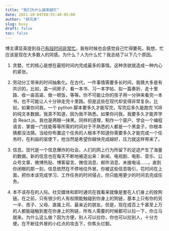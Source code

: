 ```yaml
---
title: "我们为什么越来越忙"
date: 2021-10-04T08:55:48-05:00
author: "郝鸿涛"
slug: busy
draft: false
toc: false
---
```

博主谭显英提到自己[有段时间非常忙](https://shrektan.com/post/2021/09/04/%E7%96%B2%E6%83%AB/)。我有时候也会感觉自己忙得要死。我想，忙应该是现在大多数人的同感。为什么？人为什么忙？我总结了以下几个原因。

   1. 贪婪。忙的核心是想在最短时间内完成最多的事情。这种贪欲就造成一种内心的紧张。

   2. 劳动分工带来的时间抽象化。在古代，一件事情需要多长时间，我猜大多是有共识的，比如，盖一间房子、看一本书、习一本字帖、拟一篇奏折、走十里路、收一亩高粱、做一顿饭，等等。你不可能让你的孩子用一分钟来看完一本书，也不可能让人十分钟走完十里路。但是这些在现代却变得非常复杂。比如，如果你问我，一个 python 脚本要多久才能写完，写完后多久能跑完 1GB 的纯文本数据。我真不知道，因为我不熟悉。如果你问我，我要多久才能弄学会 React.js，我也是两眼一抹黑。同样的道理，制作一个窗户、学会一个编程语言、掌握一门技能等等所需的时间对于不熟悉的人都是一个黑盒子，你根本猜都没法猜。当给你布置这个任务的人根本不知道你需要多久才能完成一个任务时，在利益的驱使下，他当然是希望你越快完成越好，压力就这样带来了。

   3. 信息。现代是一个信息爆炸的社会。人们的网上行为所留下的足迹产生了海量的数据。新的信息也在每天不断地被造出来：新闻、电视剧、电影、音乐、公众号文章、微博热贴、博客留言、微信消息、邮件消息、未接电话......。直到你闭眼的那一刻，信息依然在不停地往外冒。你被这些信息吸引，花时间在上面，把你本该完成学习、工作任务的时间侵占，你只能用更少的时间去完成任务。

   4. 本不该存在的人际。社交媒体和即时通讯在我看来就像是套在人们身上的拴狗链。在之前，只有很少的人有权限能触碰到你身上的狗链，基本上只有你的另一半、孩子、父母、直属上司、最亲近的朋友。但是，现在成百上千甚至上万的人都能碰触到套在你身上的狗链，所有人需要的时候都可以拉一下，你立马就来。为什么这么做？因为方便，别人可以拉你，你也可以拉别人，十分方便。在不断往外冒的小红点的攻击下，你焦头烂额。